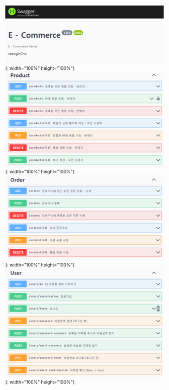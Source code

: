 ![img.png](img.png){: width="100%" height="100%"}
![img_1.png](img_1.png){: width="100%" height="100%"}
![img_2.png](img_2.png){: width="100%" height="100%"}
![img_3.png](img_3.png){: width="100%" height="100%"}